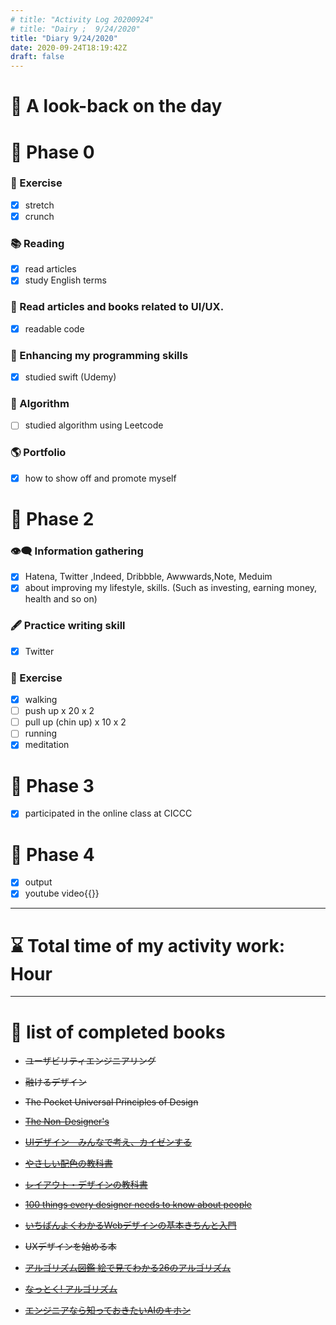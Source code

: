 ```yaml
---
# title: "Activity Log 20200924"
# title: "Dairy ;  9/24/2020"
title: "Diary 9/24/2020"  
date: 2020-09-24T18:19:42Z
draft: false
---
```


# 🌱 A look-back on the day

# 🥓 Phase 0

### 💪 Exercise

- [x]  stretch
- [x]  crunch

### 📚 Reading

- [x]  read articles
- [x]  study English terms

### 💎 Read articles and books related to UI/UX.

- [x]  readable code

### 🎲 Enhancing my programming skills

- [x]  studied swift (Udemy)

### 🎲 Algorithm

- [ ]  studied algorithm using Leetcode

### 🌎 Portfolio

- [x]  how to show off and promote myself

# 🥚 Phase 2

### 👁‍🗨 Information gathering

- [x]  Hatena, Twitter ,Indeed, Dribbble, Awwwards,Note, Meduim
- [x]  about improving my lifestyle, skills. (Such as investing, earning money, health and so on)

### 🖋 Practice writing skill

- [x]  Twitter

### 💪 Exercise

- [x]  walking
- [ ]  push up x 20 x 2
- [ ]  pull up (chin up) x 10 x 2
- [ ]  running
- [x]  meditation

# 🍎 Phase 3

- [x]  participated in the online class at CICCC

# 🐋 Phase 4

- [x]  output
- [x]  youtube video{{<youtube HJxqmEPOqpo >}}

---

# ⌛ Total time of my activity work:   Hour

---

# 📖 list of completed books

- ~~ユーザビリティエンジニアリング~~
- ~~融けるデザイン~~
- ~~The Pocket Universal Principles of Design~~
- ~~[The Non-Designer's](https://www.amazon.com/dp/0133966151/)~~
- ~~[UIデザイン　みんなで考え、カイゼンする](https://www.amazon.co.jp/dp/B07PQF8TBW/)~~
- ~~[やさしい配色の教科書](https://www.amazon.co.jp/dp/4844367714/)~~
- ~~[レイアウト・デザインの教科書](https://www.amazon.co.jp/dp/B07NYN1681/)~~
- ~~[100 things every designer needs to know about people](https://www.amazon.com/dp/4873115574)~~
- ~~[いちばんよくわかるWebデザインの基本きちんと入門](https://www.amazon.com/dp/4797389656)~~
- ~~UXデザインを始める本~~

- ~~[アルゴリズム図鑑 絵で見てわかる26のアルゴリズム](https://www.amazon.co.jp/gp/product/4798149772/)~~
- ~~[なっとく! アルゴリズム](https://www.amazon.co.jp/dp/4798143359/)~~
- ~~[エンジニアなら知っておきたいAIのキホン](https://www.amazon.com/dp/4295005355)~~